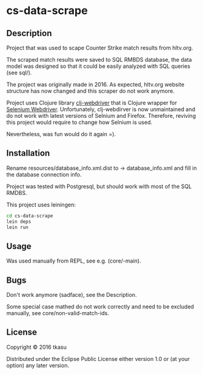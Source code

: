 # cs-data-scrape

## Description

Project that was used to scape Counter Strike match results from hltv.org. 

The scraped match results were saved to SQL RMBDS database, the data model was designed so that it could be easily analyzed with SQL queries (see sql/).

The project was originally made in 2016. As expected, hltv.org website structure has now changed and this scraper do not work anymore.

Project uses Clojure library [clj-webdriver](https://github.com/semperos/clj-webdriver) that is Clojure wrapper for [Selenium Webdriver](https://www.seleniumhq.org/). Unfortunately, clj-webdirver is now unmaintained and do not work with latest versions of Selnium and Firefox. Therefore, reviving this project would require to change how Selnium is used.

Nevertheless, was fun would do it again =).

## Installation

Rename resources/database_info.xml.dist to -> database_info.xml and fill in the database connection info.

Project was tested with Postgresql, but should work with most of the SQL RMDBS.

This project uses leiningen:

```bash
cd cs-data-scrape
lein deps
lein run
```

## Usage

Was used manually from REPL, see e.g. (core/-main).

## Bugs

Don't work anymore (sadface), see the Description.

Some special case mathed do not work correctly and need to be excluded manually, see core/non-valid-match-ids.

## License

Copyright © 2016 tkasu

Distributed under the Eclipse Public License either version 1.0 or (at
your option) any later version.
